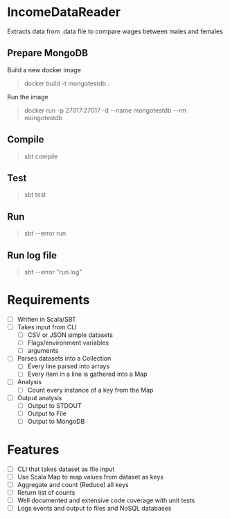# IncomeDataReader
Extracts data from .data file to compare wages between males and females

## Prepare MongoDB
Build a new docker image
>docker build -t mongotestdb .

Run the image
>docker run -p 27017:27017 -d --name mongotestdb --rm mongotestdb

## Compile
>sbt compile

## Test
>sbt test

## Run
>sbt --error run

## Run log file
>sbt --error "run log"

# Requirements
- [ ] Written in Scala/SBT
- [ ] Takes input from CLI
    - [ ] CSV or JSON simple datasets
    - [ ] Flags/environment variables
    - [ ] arguments
- [ ] Parses datasets into a Collection
    - [ ] Every line parsed into arrays
    - [ ] Every item in a line is gathered into a Map
- [ ] Analysis
    - [ ] Count every instance of a key from the Map
- [ ] Output analysis
    - [ ] Output to STDOUT
    - [ ] Output to File
    - [ ] Output to MongoDB

# Features
- [ ] CLI that takes dataset as file input
- [ ] Use Scala Map to map values from dataset as keys
- [ ] Aggregate and count (Reduce) all keys
- [ ] Return list of counts
- [ ] Well documented and extensive code coverage with unit tests
- [ ] Logs events and output to files and NoSQL databases